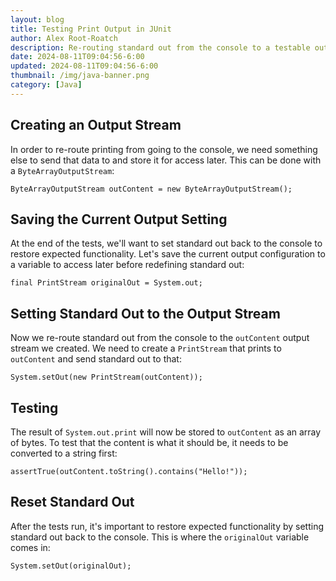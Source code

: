 ```yaml
---
layout: blog
title: Testing Print Output in JUnit
author: Alex Root-Roatch
description: Re-routing standard out from the console to a testable output stream.
date: 2024-08-11T09:04:56-6:00
updated: 2024-08-11T09:04:56-6:00
thumbnail: /img/java-banner.png
category: [Java]
---
```


## Creating an Output Stream

In order to re-route printing from going to the console, we need something else to send that data to and store it for access later. This can be done with a `ByteArrayOutputStream`: 

```
ByteArrayOutputStream outContent = new ByteArrayOutputStream();
```

## Saving the Current Output Setting

At the end of the tests, we'll want to set standard out back to the console to restore expected functionality. Let's save the current output configuration to a variable to access later before redefining standard out: 

```
final PrintStream originalOut = System.out;
```

## Setting Standard Out to the Output Stream

Now we re-route standard out from the console to the `outContent` output stream we created. We need to create a `PrintStream` that prints to `outContent` and send standard out to that: 

```
System.setOut(new PrintStream(outContent));
```

## Testing

The result of `System.out.print` will now be stored to `outContent` as an array of bytes. To test that the content is what it should be, it needs to be converted to a string first: 

```
assertTrue(outContent.toString().contains("Hello!"));
```

## Reset Standard Out 

After the tests run, it's important to restore expected functionality by setting standard out back to the console. This is where the `originalOut` variable comes in: 

```
System.setOut(originalOut);
```


